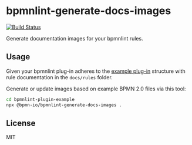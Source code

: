 # bpmnlint-generate-docs-images

[![Build Status](https://travis-ci.com/bpmn-io/bpmnlint-generate-docs-images.svg?branch=master)](https://travis-ci.com/bpmn-io/bpmnlint-generate-docs-images)

Generate documentation images for your bpmnlint rules.

## Usage

Given your bpmnlint plug-in adheres to the [example plug-in](https://github.com/bpmn-io/bpmnlint-plugin-example) structure with rule documentation in the `docs/rules` folder.

Generate or update images based on example BPMN 2.0 files via this tool:

```sh
cd bpmnlint-plugin-example
npx @bpmn-io/bpmnlint-generate-docs-images .
```

## License

MIT